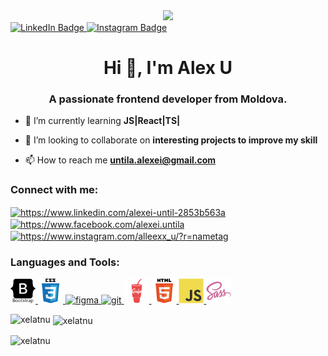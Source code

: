 <div id="header" align="center">
  <img src="https://pbs.twimg.com/media/Eww0SEGWUAEy6eX.jpg" />
</div>

<div id="badges">
  <a href="linkedin.com/in/alexei-untila-2853b563">
    <img src="https://img.shields.io/badge/LinkedIn-blue?style=for-the-badge&logo=linkedin&logoColor=white" alt="LinkedIn Badge"/>
  </a>
  <a href="https://www.instagram.com/alleexx_u/">
    <img src="https://img.shields.io/badge/Instagram-red?style=for-the-badge&logo=instagram&logoColor=white" alt="Instagram Badge"/>
  </a>
</div>

<h1 align="center">Hi 👋, I'm Alex U</h1>


<h3 align="center">A passionate frontend developer from Moldova.</h3>


- 🌱 I’m currently learning **JS|React|TS|**

- 👯 I’m looking to collaborate on **interesting projects to improve my skill**

- 📫 How to reach me **untila.alexei@gmail.com**

<h3 align="left">Connect with me:</h3>
<p align="left">
<a href="https://linkedin.com/in/https://www.linkedin.com/alexei-until-2853b563a" target="blank"><img align="center" src="https://raw.githubusercontent.com/rahuldkjain/github-profile-readme-generator/master/src/images/icons/Social/linked-in-alt.svg" alt="https://www.linkedin.com/alexei-until-2853b563a" height="30" width="40" /></a>
<a href="https://fb.com/https://www.facebook.com/alexei.untila" target="blank"><img align="center" src="https://raw.githubusercontent.com/rahuldkjain/github-profile-readme-generator/master/src/images/icons/Social/facebook.svg" alt="https://www.facebook.com/alexei.untila" height="30" width="40" /></a>
<a href="https://instagram.com/https://www.instagram.com/alleexx_u/?r=nametag" target="blank"><img align="center" src="https://raw.githubusercontent.com/rahuldkjain/github-profile-readme-generator/master/src/images/icons/Social/instagram.svg" alt="https://www.instagram.com/alleexx_u/?r=nametag" height="30" width="40" /></a>
</p>

<h3 align="left">Languages and Tools:</h3>
<p align="left"> <a href="https://getbootstrap.com" target="_blank" rel="noreferrer"> <img src="https://raw.githubusercontent.com/devicons/devicon/master/icons/bootstrap/bootstrap-plain-wordmark.svg" alt="bootstrap" width="40" height="40"/> </a> <a href="https://www.w3schools.com/css/" target="_blank" rel="noreferrer"> <img src="https://raw.githubusercontent.com/devicons/devicon/master/icons/css3/css3-original-wordmark.svg" alt="css3" width="40" height="40"/> </a> <a href="https://www.figma.com/" target="_blank" rel="noreferrer"> <img src="https://www.vectorlogo.zone/logos/figma/figma-icon.svg" alt="figma" width="40" height="40"/> </a> <a href="https://git-scm.com/" target="_blank" rel="noreferrer"> <img src="https://www.vectorlogo.zone/logos/git-scm/git-scm-icon.svg" alt="git" width="40" height="40"/> </a> <a href="https://gulpjs.com" target="_blank" rel="noreferrer"> <img src="https://raw.githubusercontent.com/devicons/devicon/master/icons/gulp/gulp-plain.svg" alt="gulp" width="40" height="40"/> </a> <a href="https://www.w3.org/html/" target="_blank" rel="noreferrer"> <img src="https://raw.githubusercontent.com/devicons/devicon/master/icons/html5/html5-original-wordmark.svg" alt="html5" width="40" height="40"/> </a> <a href="https://developer.mozilla.org/en-US/docs/Web/JavaScript" target="_blank" rel="noreferrer"> <img src="https://raw.githubusercontent.com/devicons/devicon/master/icons/javascript/javascript-original.svg" alt="javascript" width="40" height="40"/> </a> <a href="https://sass-lang.com" target="_blank" rel="noreferrer"> <img src="https://raw.githubusercontent.com/devicons/devicon/master/icons/sass/sass-original.svg" alt="sass" width="40" height="40"/> </a> </p>

<p><img align="left" src="https://github-readme-stats.vercel.app/api/top-langs?username=xelatnu&show_icons=true&locale=en&layout=compact" alt="xelatnu" /></p>

<p>&nbsp;<img align="center" src="https://github-readme-stats.vercel.app/api?username=xelatnu&show_icons=true&locale=en" alt="xelatnu" /></p>

<p><img align="center" src="https://github-readme-streak-stats.herokuapp.com/?user=xelatnu&" alt="xelatnu" /></p>


